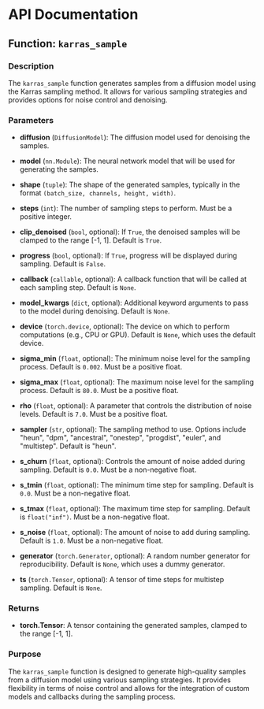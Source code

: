 # API Documentation

## Function: `karras_sample`

### Description
The `karras_sample` function generates samples from a diffusion model using the Karras sampling method. It allows for various sampling strategies and provides options for noise control and denoising.

### Parameters

- **diffusion** (`DiffusionModel`): The diffusion model used for denoising the samples.
  
- **model** (`nn.Module`): The neural network model that will be used for generating the samples.

- **shape** (`tuple`): The shape of the generated samples, typically in the format `(batch_size, channels, height, width)`.

- **steps** (`int`): The number of sampling steps to perform. Must be a positive integer.

- **clip_denoised** (`bool`, optional): If `True`, the denoised samples will be clamped to the range [-1, 1]. Default is `True`.

- **progress** (`bool`, optional): If `True`, progress will be displayed during sampling. Default is `False`.

- **callback** (`callable`, optional): A callback function that will be called at each sampling step. Default is `None`.

- **model_kwargs** (`dict`, optional): Additional keyword arguments to pass to the model during denoising. Default is `None`.

- **device** (`torch.device`, optional): The device on which to perform computations (e.g., CPU or GPU). Default is `None`, which uses the default device.

- **sigma_min** (`float`, optional): The minimum noise level for the sampling process. Default is `0.002`. Must be a positive float.

- **sigma_max** (`float`, optional): The maximum noise level for the sampling process. Default is `80.0`. Must be a positive float.

- **rho** (`float`, optional): A parameter that controls the distribution of noise levels. Default is `7.0`. Must be a positive float.

- **sampler** (`str`, optional): The sampling method to use. Options include "heun", "dpm", "ancestral", "onestep", "progdist", "euler", and "multistep". Default is "heun".

- **s_churn** (`float`, optional): Controls the amount of noise added during sampling. Default is `0.0`. Must be a non-negative float.

- **s_tmin** (`float`, optional): The minimum time step for sampling. Default is `0.0`. Must be a non-negative float.

- **s_tmax** (`float`, optional): The maximum time step for sampling. Default is `float("inf")`. Must be a non-negative float.

- **s_noise** (`float`, optional): The amount of noise to add during sampling. Default is `1.0`. Must be a non-negative float.

- **generator** (`torch.Generator`, optional): A random number generator for reproducibility. Default is `None`, which uses a dummy generator.

- **ts** (`torch.Tensor`, optional): A tensor of time steps for multistep sampling. Default is `None`.

### Returns
- **torch.Tensor**: A tensor containing the generated samples, clamped to the range [-1, 1].

### Purpose
The `karras_sample` function is designed to generate high-quality samples from a diffusion model using various sampling strategies. It provides flexibility in terms of noise control and allows for the integration of custom models and callbacks during the sampling process.


